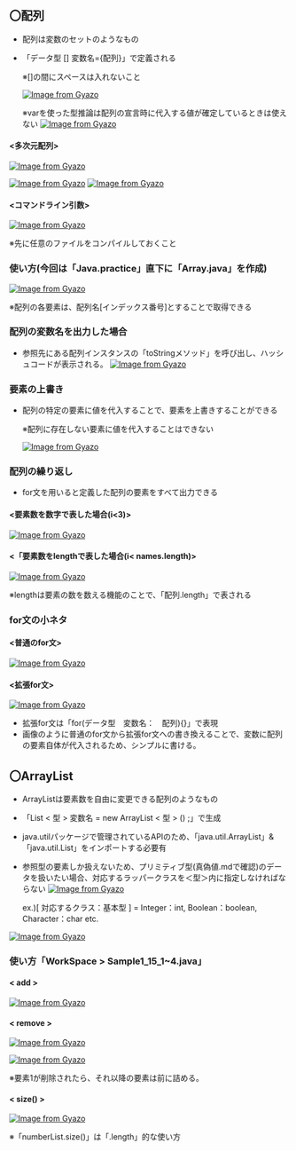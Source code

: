 ## 〇配列
- 配列は変数のセットのようなもの
- 「データ型 [] 変数名={配列}」で定義される

  ※[]の間にスペースは入れないこと
  
  [![Image from Gyazo](https://i.gyazo.com/5222427759c33390fd0a7686c20ab3d3.png)](https://gyazo.com/5222427759c33390fd0a7686c20ab3d3)

  ※varを使った型推論は配列の宣言時に代入する値が確定しているときは使えない
[![Image from Gyazo](https://i.gyazo.com/6cc3071a9e363bd01466e1377c6ba0e5.png)](https://gyazo.com/6cc3071a9e363bd01466e1377c6ba0e5)

#### <多次元配列>
[![Image from Gyazo](https://i.gyazo.com/017be2de216b59b82a1a580fef43601a.png)](https://gyazo.com/017be2de216b59b82a1a580fef43601a)

[![Image from Gyazo](https://i.gyazo.com/3dbf34118d53437a3b1dd44fded33c9b.png)](https://gyazo.com/3dbf34118d53437a3b1dd44fded33c9b)
[![Image from Gyazo](https://i.gyazo.com/453d824c845372b8ef3c2ef527487e4a.png)](https://gyazo.com/453d824c845372b8ef3c2ef527487e4a)

#### <コマンドライン引数>
[![Image from Gyazo](https://i.gyazo.com/61aeed9526e6990745338cd4bbbd5386.png)](https://gyazo.com/61aeed9526e6990745338cd4bbbd5386)

※先に任意のファイルをコンパイルしておくこと

### 使い方(今回は「Java.practice」直下に「Array.java」を作成)
[![Image from Gyazo](https://i.gyazo.com/4b63c8cbf9b2710d0bfc41fb1679c8ad.png)](https://gyazo.com/4b63c8cbf9b2710d0bfc41fb1679c8ad)

※配列の各要素は、配列名[インデックス番号]とすることで取得できる

### 配列の変数名を出力した場合
- 参照先にある配列インスタンスの「toStringメソッド」を呼び出し、ハッシュコードが表示される。
[![Image from Gyazo](https://i.gyazo.com/af33e4344fbe305302bb7072849b7217.png)](https://gyazo.com/af33e4344fbe305302bb7072849b7217)

### 要素の上書き
- 配列の特定の要素に値を代入することで、要素を上書きすることができる

  ※配列に存在しない要素に値を代入することはできない

  [![Image from Gyazo](https://i.gyazo.com/551842b8de649dff7b6a40e16b4011b8.png)](https://gyazo.com/551842b8de649dff7b6a40e16b4011b8)

### 配列の繰り返し
- for文を用いると定義した配列の要素をすべて出力できる

#### <要素数を数字で表した場合(i<3)>

 [![Image from Gyazo](https://i.gyazo.com/f81efd8b4dd305f71f82ccc2396dcdca.png)](https://gyazo.com/f81efd8b4dd305f71f82ccc2396dcdca)

#### <「要素数をlengthで表した場合(i< names.length)>

 [![Image from Gyazo](https://i.gyazo.com/6b45bfe8f0eec8c5900d5666297479e4.png)](https://gyazo.com/6b45bfe8f0eec8c5900d5666297479e4)

  ※lengthは要素の数を数える機能のことで、「配列.length」で表される

### for文の小ネタ
#### <普通のfor文>

[![Image from Gyazo](https://i.gyazo.com/2315afd34e7d732aa117635ffc775e53.png)](https://gyazo.com/2315afd34e7d732aa117635ffc775e53)

#### <拡張for文>

[![Image from Gyazo](https://i.gyazo.com/d759a67377f8efe8a46b16f03c19b53f.png)](https://gyazo.com/d759a67377f8efe8a46b16f03c19b53f)

- 拡張for文は「for(データ型　変数名：　配列){}」で表現
- 画像のように普通のfor文から拡張for文への書き換えることで、変数に配列の要素自体が代入されるため、シンプルに書ける。

## 〇ArrayList
- ArrayListは要素数を自由に変更できる配列のようなもの
- 「List < 型 > 変数名 = new ArrayList < 型 > () ;」で生成
- java.utilパッケージで管理されているAPIのため、「java.util.ArrayList」&「java.util.List」をインポートする必要有
- 参照型の要素しか扱えないため、プリミティブ型(真偽値.mdで確認)のデータを扱いたい場合、対応するラッパークラスを＜型＞内に指定しなければならない
[![Image from Gyazo](https://i.gyazo.com/661f016b1226c89becc2e5e0af82a984.png)](https://gyazo.com/661f016b1226c89becc2e5e0af82a984)

  ex.)[ 対応するクラス：基本型 ] = Integer：int, Boolean：boolean, Character：char etc.
  
[![Image from Gyazo](https://i.gyazo.com/e86771c5196232dcec3e786923b9fa65.png)](https://gyazo.com/e86771c5196232dcec3e786923b9fa65)

### 使い方「WorkSpace > Sample1_15_1~4.java」
#### < add >

[![Image from Gyazo](https://i.gyazo.com/c8104c14e21d8100dec1a23e7d921566.png)](https://gyazo.com/c8104c14e21d8100dec1a23e7d921566)

#### < remove >

[![Image from Gyazo](https://i.gyazo.com/2cc78620da9bfd8fa3ba634884e6a9bc.png)](https://gyazo.com/2cc78620da9bfd8fa3ba634884e6a9bc)

[![Image from Gyazo](https://i.gyazo.com/08de04c7d57a5d396b9025a413e080e3.png)](https://gyazo.com/08de04c7d57a5d396b9025a413e080e3)

※要素1が削除されたら、それ以降の要素は前に詰める。

#### < size() >

[![Image from Gyazo](https://i.gyazo.com/efaa1b2420c566783c00997d528036c5.png)](https://gyazo.com/efaa1b2420c566783c00997d528036c5)

※「numberList.size()」は「.length」的な使い方
